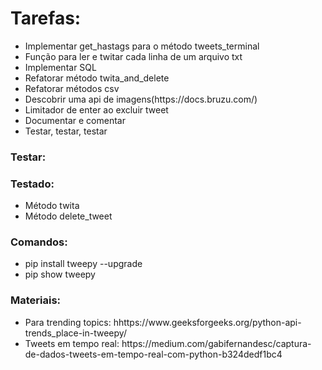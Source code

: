 <h1>Tarefas:</h1>
<ul>
    <li>Implementar get_hastags para o método tweets_terminal</li>
    <li>Função para ler e twitar cada linha de um arquivo txt</li>
    <li>Implementar SQL</li>
    <li>Refatorar método twita_and_delete</li>
    <li>Refatorar métodos csv</li>
    <li>Descobrir uma api de imagens(https://docs.bruzu.com/)</li>
    <li>Limitador de enter ao excluir tweet</li>
    <li>Documentar e comentar</li>
    <li>Testar, testar, testar</li>
</ul>
<h3>Testar:</h3>
<ul>
</ul>
<h3>Testado:</h3>
<ul>
    <li>Método twita</li>
    <li>Método delete_tweet</li>
</ul>
<h3>Comandos:</h3>
<ul>
    <li>pip install tweepy --upgrade</li>
    <li>pip show tweepy</li>
</ul>
<h3>Materiais:</h3>
<ul>
    <li>Para trending topics: hhttps://www.geeksforgeeks.org/python-api-trends_place-in-tweepy/</li>
    <li>Tweets em tempo real: https://medium.com/gabifernandesc/captura-de-dados-tweets-em-tempo-real-com-python-b324dedf1bc4</li>
</ul>